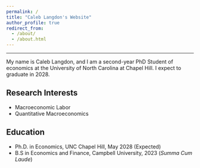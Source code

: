 ```yaml
---
permalink: /
title: "Caleb Langdon's Website"
author_profile: true
redirect_from: 
  - /about/
  - /about.html
---
```

---

My name is Caleb Langdon, and I am a second-year PhD Student of economics at the University of North Carolina at Chapel Hill. I expect to graduate in 2028.

## Research Interests
- Macroeconomic Labor
- Quantitative Macroeconomics

## Education
- Ph.D. in Economics, UNC Chapel Hill, May 2028 (Expected)
- B.S in Economics and Finance, Campbell University, 2023 (*Summa Cum Laude*)

